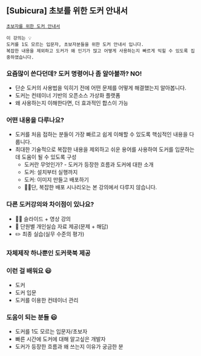 ## [Subicura] 초보를 위한 도커 안내서
[`초보자를 위한 도커 안내서`]

    
    이 강의는 💡
    도커를 1도 모르는 입문자, 초보자분들을 위한 도커 안내서 입니다. 
    복잡한 내용을 제외하고 도커가 왜 인기가 많고 어떻게 사용하는지 빠르게 익힐 수 있도록 집중하였습니다.
    

### **요즘많이 쓴다던데?** 도커 명령어나 좀 알아볼까? NO!
  - 단순 도커의 사용법을 익히기 전에 어떤 문제를 어떻게 해결했는지 알아봅니다.
  - 도커는 컨테이너 기반의 오픈소스 가상화 플랫폼
  - 왜 사용하는지 이해한다면, 더 효과적인 합스이 가능
  
### **어떤 내용**을 다루나요?
  - 도커를 처음 접하는 분들이 가장 빠르고 쉽게 이해할 수 있도록 핵심적인 내용을 다룹니다.
  - 최대한 기술적으로 복잡한 내용을 제외하고 쉬운 용어를 사용하여 도커를 입문하는데 도움이 될 수 있도록 구성
    - 도커란 무엇인가? - 도커가 등장한 흐름과 도커에 대한 소개
    - 도커: 설치부터 실행까지
    - 도커: 이미지 만들고 배포하기
    - 🙅‍♂️단, 복잡한 배포 시나리오는 본 강의에서 다루지 않습니다.
    
    
### 다른 도커강의와 **차이점**이 있나요?
  - 👨‍💻 슬라이드 + 영상 강의
  - 📖 단원별 개인실습 자료 제공(문제 + 해답)
  - ✏️ 최종 실습(실무 수준의 평가)

### 자체제작 하나뿐인 **도커쿡북** 제공

### 이런 걸 배워요 😃
  - 도커
  - 도커 입문
  - 도커를 이용한 컨테이너 관리
  
### 도움이 되는 분들 😃
  - 도커를 1도 모르는 입문자/초보자
  - 빠른 시간에 도커에 대해 알고싶은 개발자
  - 도커가 등장한 흐름과 왜 쓰는지 이유가 궁금한 분


[`초보자를 위한 도커 안내서`]: https://www.inflearn.com/course/%EB%8F%84%EC%BB%A4-%EC%9E%85%EB%AC%B8#description
